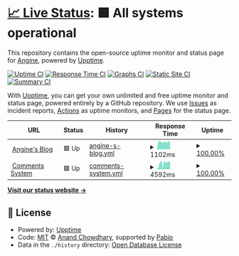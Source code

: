 # [📈 Live Status](https://uptime.angine.tech): <!--live status--> **🟩 All systems operational**

This repository contains the open-source uptime monitor and status page for [Angine](angine.tech), powered by [Upptime](https://github.com/upptime/upptime).

[![Uptime CI](https://github.com/angine04/uptime/workflows/Uptime%20CI/badge.svg)](https://github.com/angine04/uptime/actions?query=workflow%3A%22Uptime+CI%22)
[![Response Time CI](https://github.com/angine04/uptime/workflows/Response%20Time%20CI/badge.svg)](https://github.com/angine04/uptime/actions?query=workflow%3A%22Response+Time+CI%22)
[![Graphs CI](https://github.com/angine04/uptime/workflows/Graphs%20CI/badge.svg)](https://github.com/angine04/uptime/actions?query=workflow%3A%22Graphs+CI%22)
[![Static Site CI](https://github.com/angine04/uptime/workflows/Static%20Site%20CI/badge.svg)](https://github.com/angine04/uptime/actions?query=workflow%3A%22Static+Site+CI%22)
[![Summary CI](https://github.com/angine04/uptime/workflows/Summary%20CI/badge.svg)](https://github.com/angine04/uptime/actions?query=workflow%3A%22Summary+CI%22)

With [Upptime](https://upptime.js.org), you can get your own unlimited and free uptime monitor and status page, powered entirely by a GitHub repository. We use [Issues](https://github.com/angine04/uptime/issues) as incident reports, [Actions](https://github.com/angine04/uptime/actions) as uptime monitors, and [Pages](https://uptime.angine.tech) for the status page.

<!--start: status pages-->
<!-- This summary is generated by Upptime (https://github.com/upptime/upptime) -->
<!-- Do not edit this manually, your changes will be overwritten -->
<!-- prettier-ignore -->
| URL | Status | History | Response Time | Uptime |
| --- | ------ | ------- | ------------- | ------ |
| <img alt="" src="https://icons.duckduckgo.com/ip3/angine.tech.ico" height="13"> [Angine's Blog](https://angine.tech) | 🟩 Up | [angine-s-blog.yml](https://github.com/angine04/uptime/commits/HEAD/history/angine-s-blog.yml) | <details><summary><img alt="Response time graph" src="./graphs/angine-s-blog/response-time-week.png" height="20"> 1102ms</summary><br><a href="https://status.angine.tech/history/angine-s-blog"><img alt="Response time 1629" src="https://img.shields.io/endpoint?url=https%3A%2F%2Fraw.githubusercontent.com%2Fangine04%2Fuptime%2FHEAD%2Fapi%2Fangine-s-blog%2Fresponse-time.json"></a><br><a href="https://status.angine.tech/history/angine-s-blog"><img alt="24-hour response time 844" src="https://img.shields.io/endpoint?url=https%3A%2F%2Fraw.githubusercontent.com%2Fangine04%2Fuptime%2FHEAD%2Fapi%2Fangine-s-blog%2Fresponse-time-day.json"></a><br><a href="https://status.angine.tech/history/angine-s-blog"><img alt="7-day response time 1102" src="https://img.shields.io/endpoint?url=https%3A%2F%2Fraw.githubusercontent.com%2Fangine04%2Fuptime%2FHEAD%2Fapi%2Fangine-s-blog%2Fresponse-time-week.json"></a><br><a href="https://status.angine.tech/history/angine-s-blog"><img alt="30-day response time 1277" src="https://img.shields.io/endpoint?url=https%3A%2F%2Fraw.githubusercontent.com%2Fangine04%2Fuptime%2FHEAD%2Fapi%2Fangine-s-blog%2Fresponse-time-month.json"></a><br><a href="https://status.angine.tech/history/angine-s-blog"><img alt="1-year response time 1659" src="https://img.shields.io/endpoint?url=https%3A%2F%2Fraw.githubusercontent.com%2Fangine04%2Fuptime%2FHEAD%2Fapi%2Fangine-s-blog%2Fresponse-time-year.json"></a></details> | <details><summary><a href="https://status.angine.tech/history/angine-s-blog">100.00%</a></summary><a href="https://status.angine.tech/history/angine-s-blog"><img alt="All-time uptime 98.77%" src="https://img.shields.io/endpoint?url=https%3A%2F%2Fraw.githubusercontent.com%2Fangine04%2Fuptime%2FHEAD%2Fapi%2Fangine-s-blog%2Fuptime.json"></a><br><a href="https://status.angine.tech/history/angine-s-blog"><img alt="24-hour uptime 100.00%" src="https://img.shields.io/endpoint?url=https%3A%2F%2Fraw.githubusercontent.com%2Fangine04%2Fuptime%2FHEAD%2Fapi%2Fangine-s-blog%2Fuptime-day.json"></a><br><a href="https://status.angine.tech/history/angine-s-blog"><img alt="7-day uptime 100.00%" src="https://img.shields.io/endpoint?url=https%3A%2F%2Fraw.githubusercontent.com%2Fangine04%2Fuptime%2FHEAD%2Fapi%2Fangine-s-blog%2Fuptime-week.json"></a><br><a href="https://status.angine.tech/history/angine-s-blog"><img alt="30-day uptime 100.00%" src="https://img.shields.io/endpoint?url=https%3A%2F%2Fraw.githubusercontent.com%2Fangine04%2Fuptime%2FHEAD%2Fapi%2Fangine-s-blog%2Fuptime-month.json"></a><br><a href="https://status.angine.tech/history/angine-s-blog"><img alt="1-year uptime 99.24%" src="https://img.shields.io/endpoint?url=https%3A%2F%2Fraw.githubusercontent.com%2Fangine04%2Fuptime%2FHEAD%2Fapi%2Fangine-s-blog%2Fuptime-year.json"></a></details>
| <img alt="" src="https://icons.duckduckgo.com/ip3/comments.angine.tech.ico" height="13"> [Comments System](https://comments.angine.tech) | 🟩 Up | [comments-system.yml](https://github.com/angine04/uptime/commits/HEAD/history/comments-system.yml) | <details><summary><img alt="Response time graph" src="./graphs/comments-system/response-time-week.png" height="20"> 4592ms</summary><br><a href="https://status.angine.tech/history/comments-system"><img alt="Response time 4154" src="https://img.shields.io/endpoint?url=https%3A%2F%2Fraw.githubusercontent.com%2Fangine04%2Fuptime%2FHEAD%2Fapi%2Fcomments-system%2Fresponse-time.json"></a><br><a href="https://status.angine.tech/history/comments-system"><img alt="24-hour response time 4879" src="https://img.shields.io/endpoint?url=https%3A%2F%2Fraw.githubusercontent.com%2Fangine04%2Fuptime%2FHEAD%2Fapi%2Fcomments-system%2Fresponse-time-day.json"></a><br><a href="https://status.angine.tech/history/comments-system"><img alt="7-day response time 4592" src="https://img.shields.io/endpoint?url=https%3A%2F%2Fraw.githubusercontent.com%2Fangine04%2Fuptime%2FHEAD%2Fapi%2Fcomments-system%2Fresponse-time-week.json"></a><br><a href="https://status.angine.tech/history/comments-system"><img alt="30-day response time 4445" src="https://img.shields.io/endpoint?url=https%3A%2F%2Fraw.githubusercontent.com%2Fangine04%2Fuptime%2FHEAD%2Fapi%2Fcomments-system%2Fresponse-time-month.json"></a><br><a href="https://status.angine.tech/history/comments-system"><img alt="1-year response time 3984" src="https://img.shields.io/endpoint?url=https%3A%2F%2Fraw.githubusercontent.com%2Fangine04%2Fuptime%2FHEAD%2Fapi%2Fcomments-system%2Fresponse-time-year.json"></a></details> | <details><summary><a href="https://status.angine.tech/history/comments-system">100.00%</a></summary><a href="https://status.angine.tech/history/comments-system"><img alt="All-time uptime 99.23%" src="https://img.shields.io/endpoint?url=https%3A%2F%2Fraw.githubusercontent.com%2Fangine04%2Fuptime%2FHEAD%2Fapi%2Fcomments-system%2Fuptime.json"></a><br><a href="https://status.angine.tech/history/comments-system"><img alt="24-hour uptime 100.00%" src="https://img.shields.io/endpoint?url=https%3A%2F%2Fraw.githubusercontent.com%2Fangine04%2Fuptime%2FHEAD%2Fapi%2Fcomments-system%2Fuptime-day.json"></a><br><a href="https://status.angine.tech/history/comments-system"><img alt="7-day uptime 100.00%" src="https://img.shields.io/endpoint?url=https%3A%2F%2Fraw.githubusercontent.com%2Fangine04%2Fuptime%2FHEAD%2Fapi%2Fcomments-system%2Fuptime-week.json"></a><br><a href="https://status.angine.tech/history/comments-system"><img alt="30-day uptime 99.68%" src="https://img.shields.io/endpoint?url=https%3A%2F%2Fraw.githubusercontent.com%2Fangine04%2Fuptime%2FHEAD%2Fapi%2Fcomments-system%2Fuptime-month.json"></a><br><a href="https://status.angine.tech/history/comments-system"><img alt="1-year uptime 99.92%" src="https://img.shields.io/endpoint?url=https%3A%2F%2Fraw.githubusercontent.com%2Fangine04%2Fuptime%2FHEAD%2Fapi%2Fcomments-system%2Fuptime-year.json"></a></details>

<!--end: status pages-->

[**Visit our status website →**](https://uptime.angine.tech)

## 📄 License

- Powered by: [Upptime](https://github.com/upptime/upptime)
- Code: [MIT](./LICENSE) © [Anand Chowdhary](https://anandchowdhary.com), supported by [Pabio](https://pabio.com)
- Data in the `./history` directory: [Open Database License](https://opendatacommons.org/licenses/odbl/1-0/)
